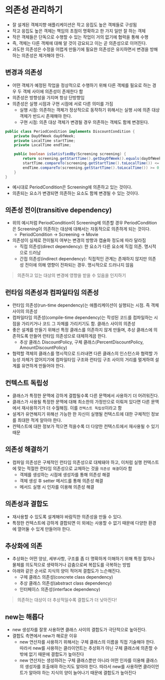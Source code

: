 # 의존성 관리하기

- 잘 설계된 객체지향 애플리케이션은 작고 응집도 높은 객체들로 구성됨
- 작고 응집도 높은 객체는 책임의 초점이 명확하고 한 가지 일만 잘 하는 객체
- 작은 객체들은 단독으로 수행할 수 있는 작업이 거의 없기에 협력을 통해 수행
- 즉, 객체는 다른 객체에 대해 알 것이 강요되고 이는 곧 의존성으로 이어진다.
- 과도한 의존성은 수정을 어렵게 만들기에 필요한 의존성은 유지하면서 변경을 방해하는 의존성은 제거해야 한다.

## 변경과 의존성

- 어떤 객체가 예정된 작업을 정상적으로 수행하기 위해 다른 객체를 필요로 하는 경우 두 객체 사이에 의존성이 존재한다 함
- 의존성은 방향성을 가지며 항상 단방향임
- 의존성은 실행 시점과 구현 시점에 서로 다른 의미를 가짐
  - 실행 시점: 의존하는 객체가 정상적으로 동작하기 위해서는 실행 시에 의존 대상 객체가 반드시 존재해야 한다.
  - 구현 시점: 의존 대상 객체가 변경될 경우 의존하는 객체도 함께 변경된다.

```java
public class PeriodCondition implements DiscountCondition {
    private DayOfWeek dayOfWeek;
    private LocalTime startTime;
    private LocalTime endTime;

    public boolean isSatisfiedBy(Screening screening) {
        return screening.getStartTime().getDayOfWeek().equals(dayOfWeek) &&
        startTime.compareTo(screening.getStartTime().toLocalTime()) <= 0 &&
        endTime.compareTo(screening.getStartTime().toLocalTime()) >= 0;
    }
}
```

- 예시대로 PeriodCondition은 Screening에 의존하고 있는 것이다.
- 의존되는 요소가 변경되면 의존하는 요소도 함께 변경될 수 있는 것이다.

## 의존성 전이(transitive dependency)

- 위의 예시처럼 PeriodCondition이 Screening에 의존할 경우 PeriodCondition은 Screening이 의존하는 대상에 대해서는 자동적으로 의존하게 되는 것이다.
  - PeriodCondition -> Screening -> Movie
- 의존성이 실제로 전이될지 여부는 변경의 방향과 캡슐화 정도에 따라 달라짐
  - 직접 의존성(direct dependency): 한 요소가 다른 요소에 직접 의존. 명시적으로 드러남
  - 간접 의존성(indirect dependency): 직접적인 관계는 존재하지 않지만 의존성 전이에 의해 영향이 전파되는 경우. 명시적으로 드러나지 않음

> 의존하고 있는 대상의 변경에 영향을 받을 수 있음을 인지하기

## 런타임 의존성과 컴파일타임 의존성

- 런타임 의존성(run-time dependency)는 애플리케이션이 실행되는 시점. 즉 객체 사이의 의존성
- 컴파일타임 의존성(compile-time dependency)는 작성된 코드를 컴파일하는 시점을 가리키거나 코드 그 자체를 가리키기도 함. 클래스 사이의 의존성
- 좋은 설계를 만들기 위해선 특정 클래스를 의존하지 않게 만들며, 추상 클래스에 의존하도록 만들어 런타임 의존성으로 대체하게끔 한다.
  - 추상 클래스 DiscountPolicy, 구체 클래스(PercentDiscountPolicy, AmountDiscountPolicy)
- 협력할 객체의 클래스를 명시적으로 드러내면 다른 클래스의 인스턴스와 협력할 가능성 자체가 없어지기에 컴파일타임 구조와 런타임 구조 사이의 거리를 멀게하여 설계를 유연하게 만들어야 한다.

## 컨텍스트 독립성

- 클래스가 특정한 문맥에 강하게 결합될수록 다른 문맥에서 사용하기 더 어려워진다.
- 클래스가 사용될 특정한 문맥에 대해 최소한의 가정만으로 이뤄져 있다면 다른 문맥에서 재사용하기가 더 수월해짐. 이를 `컨텍스트 독립성`이라고 함
- 설계가 유연해지기 위해선 가능한 한 자신이 실행될 컨텍스트에 대한 구체적인 정보를 최대한 적게 알아야 한다.
- 컨텍스트에 대한 정보가 적으면 적을수록 더 다양한 컨텍스트에서 재사용될 수 있기 때문

## 의존성 해결하기

- 컴파일 의존성은 구체적인 런타임 의존성으로 대체돼야 하고, 이처럼 실행 컨텍스트에 맞는 적절한 런타임 의존성으로 교체하는 것을 `의존성 해결`이라 함
  - 객체를 생성하는 시점에 생성자를 통해 의존성 해결
  - 객체 생성 후 setter 메서드를 통해 의존성 해결
  - 메서드 실행 시 인자를 이용해 의존성 해결

## 의존성과 결합도

- 재사용할 수 있도록 설계해야 바람직한 의존성을 만들 수 있다.
- 특정한 컨텍스트에 강하게 결합되면 이 외에는 사용할 수 없기 때문에 다양한 환경에 열어둘 수 있게 만들어야 한다.

## 추상화에 의존

- 추상화는 어떤 양상, 세부사항, 구조를 좀 더 명확하게 이해하기 위해 특정 절차나 물체를 의도적으로 생략하거나 감춤으로써 복잡도를 극복하는 방법
- 아래와 같은 순서로 지식의 양이 적어져 결합도가 느슨해진다.
  - 구체 클래스 의존성(concrete class dependency)
  - 추상 클래스 의존성(abstract class dependency)
  - 인터페이스 의존성(interface dependency)

> 의존하는 대상이 더 추상적일수록 결합도가 더 낮아진다!

## new는 해롭다

- new 생성자를 잘못 사용하면 클래스 사이의 결합도가 극단적으로 높아진다.
- 결합도 측면에서 new가 해로운 이유
  - new 연산자를 사용하기 위해서는 구체 클래스의 이름을 직접 기술해야 한다. 따라서 new를 사용하는 클라이언트는 추상화가 아닌 구체 클래스에 의존할 수밖에 없기 때문에 결합도가 높아진다
  - new 연산자는 생성하려는 구체 클래스뿐만 아니라 어떤 인자를 이용해 클래스의 생성자를 호출애햐 하는지도 알아야 한다. 따라서 new를 사용하면 클라이언트가 알아야 하는 지식의 양이 늘어나기 때문에 결합도가 높아진다